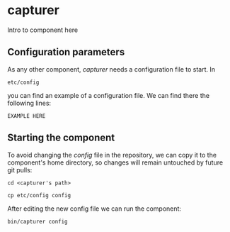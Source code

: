 # capturer
Intro to component here


## Configuration parameters
As any other component, *capturer* needs a configuration file to start. In
```
etc/config
```
you can find an example of a configuration file. We can find there the following lines:
```
EXAMPLE HERE
```

## Starting the component
To avoid changing the *config* file in the repository, we can copy it to the component's home directory, so changes will remain untouched by future git pulls:

```
cd <capturer's path> 
```
```
cp etc/config config
```

After editing the new config file we can run the component:

```
bin/capturer config
```
